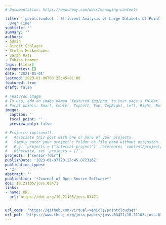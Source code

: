 ```yaml
---
# Documentation: https://wowchemy.com/docs/managing-content/

title: '`pointcloudset`: Efficient Analysis of Large Datasets of Point Clouds Recorded
  Over Time'
subtitle: ''
summary: ''
authors:
- admin
- Birgit Schlager
- Stefan Muckenhuber
- Sarah Haas
- Tobias Hammer
tags: [lidar]
categories: []
date: '2021-01-01'
lastmod: 2023-01-08T00:25:45+01:00
featured: true
draft: false

# Featured image
# To use, add an image named `featured.jpg/png` to your page's folder.
# Focal points: Smart, Center, TopLeft, Top, TopRight, Left, Right, BottomLeft, Bottom, BottomRight.
image:
  caption: ''
  focal_point: ''
  preview_only: false

# Projects (optional).
#   Associate this post with one or more of your projects.
#   Simply enter your project's folder or file name without extension.
#   E.g. `projects = ["internal-project"]` references `content/project/deep-learning/index.md`.
#   Otherwise, set `projects = []`.
projects: ["sensor-fdir"]
publishDate: '2023-01-07T23:25:45.872316Z'
publication_types:
- '2'
abstract: ''
publication: '*Journal of Open Source Software*'
doi: 10.21105/joss.03471
links:
- name: URL
  url: https://doi.org/10.21105/joss.03471


url_code: 'https://github.com/virtual-vehicle/pointcloudset'
url_pdf: 'https://www.theoj.org/joss-papers/joss.03471/10.21105.joss.03471.pdf'
---
```

